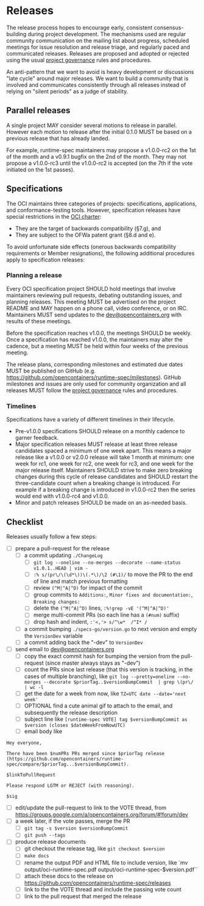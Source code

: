 # Releases

The release process hopes to encourage early, consistent consensus-building during project development.
The mechanisms used are regular community communication on the mailing list about progress, scheduled meetings for issue resolution and release triage, and regularly paced and communicated releases.
Releases are proposed and adopted or rejected using the usual [project governance](GOVERNANCE.md) rules and procedures.

An anti-pattern that we want to avoid is heavy development or discussions "late cycle" around major releases.
We want to build a community that is involved and communicates consistently through all releases instead of relying on "silent periods" as a judge of stability.

## Parallel releases

A single project MAY consider several motions to release in parallel.
However each motion to release after the initial 0.1.0 MUST be based on a previous release that has already landed.

For example, runtime-spec maintainers may propose a v1.0.0-rc2 on the 1st of the month and a v0.9.1 bugfix on the 2nd of the month.
They may not propose a v1.0.0-rc3 until the v1.0.0-rc2 is accepted (on the 7th if the vote initiated on the 1st passes).

## Specifications

The OCI maintains three categories of projects: specifications, applications, and conformance-testing tools.
However, specification releases have special restrictions in the [OCI charter][charter]:

* They are the target of backwards compatibility (§7.g), and
* They are subject to the OFWa patent grant (§8.d and e).

To avoid unfortunate side effects (onerous backwards compatibility requirements or Member resignations), the following additional procedures apply to specification releases:

### Planning a release

Every OCI specification project SHOULD hold meetings that involve maintainers reviewing pull requests, debating outstanding issues, and planning releases.
This meeting MUST be advertised on the project README and MAY happen on a phone call, video conference, or on IRC.
Maintainers MUST send updates to the dev@opencontainers.org with results of these meetings.

Before the specification reaches v1.0.0, the meetings SHOULD be weekly.
Once a specification has reached v1.0.0, the maintainers may alter the cadence, but a meeting MUST be held within four weeks of the previous meeting.

The release plans, corresponding milestones and estimated due dates MUST be published on GitHub (e.g. https://github.com/opencontainers/runtime-spec/milestones).
GitHub milestones and issues are only used for community organization and all releases MUST follow the [project governance](GOVERNANCE.md) rules and procedures.

### Timelines

Specifications have a variety of different timelines in their lifecycle.

* Pre-v1.0.0 specifications SHOULD release on a monthly cadence to garner feedback.
* Major specification releases MUST release at least three release candidates spaced a minimum of one week apart.
    This means a major release like a v1.0.0 or v2.0.0 release will take 1 month at minimum: one week for rc1, one week for rc2, one week for rc3, and one week for the major release itself.
    Maintainers SHOULD strive to make zero breaking changes during this cycle of release candidates and SHOULD restart the three-candidate count when a breaking change is introduced.
    For example if a breaking change is introduced in v1.0.0-rc2 then the series would end with v1.0.0-rc4 and v1.0.0.
* Minor and patch releases SHOULD be made on an as-needed basis.

[charter]: https://github.com/opencontainers/tob/blob/main/CHARTER.md

## Checklist

Releases usually follow a few steps:

* [ ] prepare a pull-request for the release
  * [ ] a commit updating `./ChangeLog`
    * [ ] `git log --oneline --no-merges --decorate --name-status v1.0.1..HEAD | vim -`
    * [ ] `:% s/(pr\/\(\d*\))\(.*\)/\2 (#\1)/` to move the PR to the end of line and match previous formatting
    * [ ] review `(^M|^A|^D)` for impact of the commit
    * [ ] group commits to `Additions:`, `Minor fixes and documentation:`, `Breaking changes:`
    * [ ] delete the `(^M|^A|^D)` lines, `:%!grep -vE '(^M|^A|^D)'`
    * [ ] merge multi-commit PRs (so each line has a `(#num)` suffix)
    * [ ] drop hash and indent, `:'<,'> s/^\w*  /^I* /`
  * [ ] a commit bumping `./specs-go/version.go` to next version and empty the `VersionDev` variable
  * [ ] a commit adding back the "-dev" to `VersionDev`
* [ ] send email to dev@opencontainers.org
  * [ ] copy the exact commit hash for bumping the version from the pull-request (since master always stays as "-dev")
  * [ ] count the PRs since last release (that this version is tracking, in the cases of multiple branching), like `git log --pretty=oneline --no-merges --decorate $priorTag..$versionBumpCommit  | grep \(pr\/ | wc -l`
  * [ ] get the date for a week from now, like `TZ=UTC date --date='next week'`
  * [ ] OPTIONAL find a cute animal gif to attach to the email, and subsequently the release description
  * [ ] subject line like `[runtime-spec VOTE] tag $versionBumpCommit as $version (closes $dateWeekFromNowUTC)`
  * [ ] email body like
```
Hey everyone,

There have been $numPRs PRs merged since $priorTag release (https://github.com/opencontainers/runtime-spec/compare/$priorTag...$versionBumpCommit).

$linkToPullRequest

Please respond LGTM or REJECT (with reasoning).

$sig
```
* [ ] edit/update the pull-request to link to the VOTE thread, from https://groups.google.com/a/opencontainers.org/forum/#!forum/dev
* [ ] a week later, if the vote passes, merge the PR
  * [ ] `git tag -s $version $versionBumpCommit`
  * [ ] `git push --tags`
* [ ] produce release documents
  * [ ] git checkout the release tag, like `git checkout $version`
  * [ ] `make docs`
  * [ ] rename the output PDF and HTML file to include version, like `mv output/oci-runtime-spec.pdf output/oci-runtime-spec-$version.pdf``
  * [ ] attach these docs to the release on https://github.com/opencontainers/runtime-spec/releases
  * [ ] link to the the VOTE thread and include the passing vote count
  * [ ] link to the pull request that merged the release
